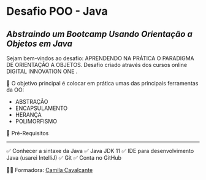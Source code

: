 # Desafio POO - Java
## _Abstraindo um Bootcamp Usando Orientação a Objetos em Java_



Sejam bem-vindos ao desafio: APRENDENDO NA PRÁTICA O PARADIGMA DE ORIENTAÇÃO A OBJETOS.
Desafio criado através dos cursos online DIGITAL INNOVATION ONE .

💎 O objetivo principal é colocar em prática umas das principais ferramentas da OO: 

- ABSTRAÇÃO
- ENCAPSULAMENTO
- HERANÇA
- POLIMORFISMO 



🛑  Pré-Requisitos

------

✅ Conhecer a sintaxe da Java
✅ Java JDK 11
✅ IDE para desenvolvimento Java (usarei IntelliJ)
✅ Git
✅ Conta no GitHub

:woman_teacher: Formadora: [Camila Cavalcante](https://www.linkedin.com/in/cami-la)